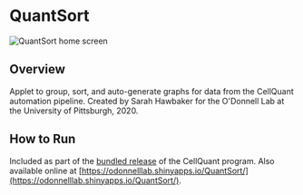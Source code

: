 # QuantSort

![QuantSort home screen](../assets/qs-grouping2.png)

## Overview

Applet to group, sort, and auto-generate graphs for data from the CellQuant automation pipeline.  Created by Sarah Hawbaker for the O'Donnell Lab at the University of Pittsburgh, 2020.

## How to Run

Included as part of the [bundled release](https://github.com/sah129/CellQuant/releases/) of the CellQuant program.  Also available online at [https://odonnelllab.shinyapps.io/QuantSort/](https://odonnelllab.shinyapps.io/QuantSort/).
